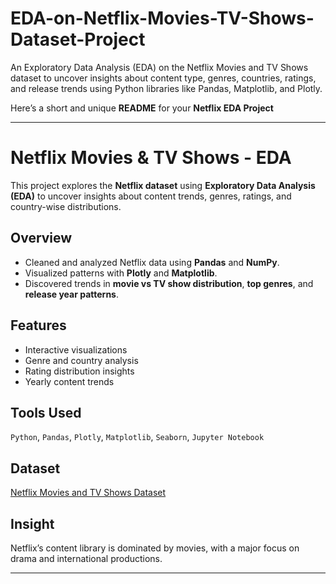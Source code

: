 # EDA-on-Netflix-Movies-TV-Shows-Dataset-Project
An Exploratory Data Analysis (EDA) on the Netflix Movies and TV Shows dataset to uncover insights about content type, genres, countries, ratings, and release trends using Python libraries like Pandas, Matplotlib, and Plotly.

Here’s a short and unique **README** for your **Netflix EDA Project** 

---

#  Netflix Movies & TV Shows - EDA

This project explores the **Netflix dataset** using **Exploratory Data Analysis (EDA)** to uncover insights about content trends, genres, ratings, and country-wise distributions.

##  Overview

* Cleaned and analyzed Netflix data using **Pandas** and **NumPy**.
* Visualized patterns with **Plotly** and **Matplotlib**.
* Discovered trends in **movie vs TV show distribution**, **top genres**, and **release year patterns**.

## Features

* Interactive visualizations
* Genre and country analysis
* Rating distribution insights
* Yearly content trends

## Tools Used

`Python`, `Pandas`, `Plotly`, `Matplotlib`, `Seaborn`, `Jupyter Notebook`

## Dataset

[Netflix Movies and TV Shows Dataset](https://www.kaggle.com/datasets/shivamb/netflix-shows)

## Insight

Netflix’s content library is dominated by movies, with a major focus on drama and international productions.

---


